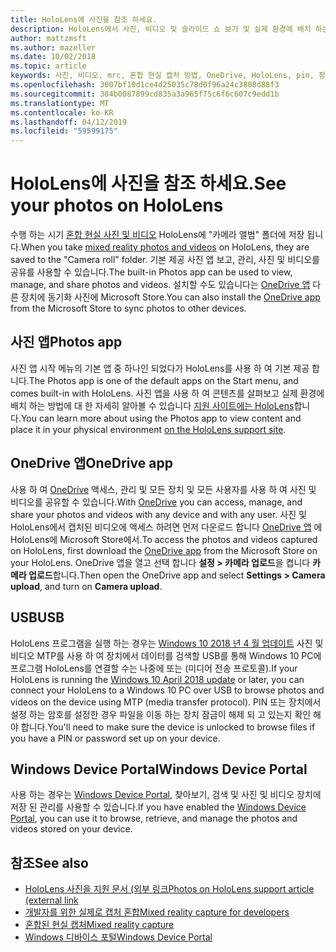 ```yaml
---
title: HoloLens에 사진을 참조 하세요.
description: HoloLens에서 사진, 비디오 및 슬라이드 쇼 보기 및 실제 환경에 배치 하는 방법.
author: mattzmsft
ms.author: mazeller
ms.date: 10/02/2018
ms.topic: article
keywords: 사진, 비디오, mrc, 혼합 현실 캡처 방법, OneDrive, HoloLens, pin, 장소, 쇼
ms.openlocfilehash: 3007bf10d1ce4d25035c78d0f96a24c3808d88f3
ms.sourcegitcommit: 384b0087899cd835a3a965f75c6f6c607c9edd1b
ms.translationtype: MT
ms.contentlocale: ko-KR
ms.lasthandoff: 04/12/2019
ms.locfileid: "59599175"
---
```

# <a name="see-your-photos-on-hololens"></a><span data-ttu-id="a15b3-104">HoloLens에 사진을 참조 하세요.</span><span class="sxs-lookup"><span data-stu-id="a15b3-104">See your photos on HoloLens</span></span>

<span data-ttu-id="a15b3-105">수행 하는 시기 [혼합 현실 사진 및 비디오](mixed-reality-capture.md) HoloLens에 "카메라 앨범" 폴더에 저장 됩니다.</span><span class="sxs-lookup"><span data-stu-id="a15b3-105">When you take [mixed reality photos and videos](mixed-reality-capture.md) on HoloLens, they are saved to the "Camera roll" folder.</span></span> <span data-ttu-id="a15b3-106">기본 제공 사진 앱 보고, 관리, 사진 및 비디오를 공유를 사용할 수 있습니다.</span><span class="sxs-lookup"><span data-stu-id="a15b3-106">The built-in Photos app can be used to view, manage, and share photos and videos.</span></span> <span data-ttu-id="a15b3-107">설치할 수도 있습니다는 [OneDrive 앱](https://www.microsoft.com/p/onedrive/9wzdncrfj1p3) 다른 장치에 동기화 사진에 Microsoft Store.</span><span class="sxs-lookup"><span data-stu-id="a15b3-107">You can also install the [OneDrive app](https://www.microsoft.com/p/onedrive/9wzdncrfj1p3) from the Microsoft Store to sync photos to other devices.</span></span> 

## <a name="photos-app"></a><span data-ttu-id="a15b3-108">사진 앱</span><span class="sxs-lookup"><span data-stu-id="a15b3-108">Photos app</span></span>

<span data-ttu-id="a15b3-109">사진 앱 시작 메뉴의 기본 앱 중 하나인 되었다가 HoloLens를 사용 하 여 기본 제공 합니다.</span><span class="sxs-lookup"><span data-stu-id="a15b3-109">The Photos app is one of the default apps on the Start menu, and comes built-in with HoloLens.</span></span> <span data-ttu-id="a15b3-110">사진 앱을 사용 하 여 콘텐츠를 살펴보고 실제 환경에 배치 하는 방법에 대 한 자세히 알아볼 수 있습니다 [지원 사이트에는 HoloLens](https://support.microsoft.com/help/12648)합니다.</span><span class="sxs-lookup"><span data-stu-id="a15b3-110">You can learn more about using the Photos app to view content and place it in your physical environment [on the HoloLens support site](https://support.microsoft.com/help/12648).</span></span> 

## <a name="onedrive-app"></a><span data-ttu-id="a15b3-111">OneDrive 앱</span><span class="sxs-lookup"><span data-stu-id="a15b3-111">OneDrive app</span></span>

<span data-ttu-id="a15b3-112">사용 하 여 [OneDrive](https://onedrive.live.com/) 액세스, 관리 및 모든 장치 및 모든 사용자를 사용 하 여 사진 및 비디오를 공유할 수 있습니다.</span><span class="sxs-lookup"><span data-stu-id="a15b3-112">With [OneDrive](https://onedrive.live.com/) you can access, manage, and share your photos and videos with any device and with any user.</span></span> <span data-ttu-id="a15b3-113">사진 및 HoloLens에서 캡처된 비디오에 액세스 하려면 먼저 다운로드 합니다 [OneDrive 앱](https://www.microsoft.com/p/onedrive/9wzdncrfj1p3) 에 HoloLens에 Microsoft Store에서.</span><span class="sxs-lookup"><span data-stu-id="a15b3-113">To access the photos and videos captured on HoloLens, first download the [OneDrive app](https://www.microsoft.com/p/onedrive/9wzdncrfj1p3) from the Microsoft Store on your HoloLens.</span></span> <span data-ttu-id="a15b3-114">OneDrive 앱을 열고 선택 합니다 **설정 > 카메라 업로드**을 켭니다 **카메라 업로드**합니다.</span><span class="sxs-lookup"><span data-stu-id="a15b3-114">Then open the OneDrive app and select **Settings > Camera upload**, and turn on **Camera upload**.</span></span>

## <a name="usb"></a><span data-ttu-id="a15b3-115">USB</span><span class="sxs-lookup"><span data-stu-id="a15b3-115">USB</span></span> 

<span data-ttu-id="a15b3-116">HoloLens 프로그램을 실행 하는 경우는 [Windows 10 2018 년 4 월 업데이트](release-notes-april-2018.md) 사진 및 비디오 MTP를 사용 하 여 장치에서 데이터를 검색할 USB를 통해 Windows 10 PC에 프로그램 HoloLens를 연결할 수는 나중에 또는 (미디어 전송 프로토콜).</span><span class="sxs-lookup"><span data-stu-id="a15b3-116">If your HoloLens is running the [Windows 10 April 2018 update](release-notes-april-2018.md) or later, you can connect your HoloLens to a Windows 10 PC over USB to browse photos and videos on the device using MTP (media transfer protocol).</span></span> <span data-ttu-id="a15b3-117">PIN 또는 장치에서 설정 하는 암호를 설정한 경우 파일을 이동 하는 장치 잠금이 해제 되 고 있는지 확인 해야 합니다.</span><span class="sxs-lookup"><span data-stu-id="a15b3-117">You'll need to make sure the device is unlocked to browse files if you have a PIN or password set up on your device.</span></span> 

## <a name="windows-device-portal"></a><span data-ttu-id="a15b3-118">Windows Device Portal</span><span class="sxs-lookup"><span data-stu-id="a15b3-118">Windows Device Portal</span></span>

<span data-ttu-id="a15b3-119">사용 하는 경우는 [Windows Device Portal](using-the-windows-device-portal.md#mixed-reality-capture), 찾아보기, 검색 및 사진 및 비디오 장치에 저장 된 관리를 사용할 수 있습니다.</span><span class="sxs-lookup"><span data-stu-id="a15b3-119">If you have enabled the [Windows Device Portal](using-the-windows-device-portal.md#mixed-reality-capture), you can use it to browse, retrieve, and manage the photos and videos stored on your device.</span></span>

## <a name="see-also"></a><span data-ttu-id="a15b3-120">참조</span><span class="sxs-lookup"><span data-stu-id="a15b3-120">See also</span></span>

* [<span data-ttu-id="a15b3-121">HoloLens 사진을 지원 문서 (외부 링크</span><span class="sxs-lookup"><span data-stu-id="a15b3-121">Photos on HoloLens support article (external link</span></span>](https://support.microsoft.com/help/12648)
* [<span data-ttu-id="a15b3-122">개발자를 위한 실제로 캡처 혼합</span><span class="sxs-lookup"><span data-stu-id="a15b3-122">Mixed reality capture for developers</span></span>](mixed-reality-capture-for-developers.md)
* [<span data-ttu-id="a15b3-123">혼합된 현실 캡처</span><span class="sxs-lookup"><span data-stu-id="a15b3-123">Mixed reality capture</span></span>](mixed-reality-capture.md)
* [<span data-ttu-id="a15b3-124">Windows 디바이스 포털</span><span class="sxs-lookup"><span data-stu-id="a15b3-124">Windows Device Portal</span></span>](using-the-windows-device-portal.md)
